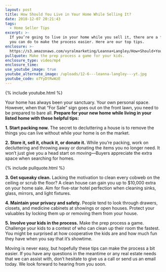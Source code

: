 ```yaml
---
layout: post
title: How Should You Live in Your Home While Selling It?
date: 2018-12-07 20:21:43
tags:
  - Home Seller Tips
excerpt: >-
  If you’re going to live in your home while you sell it, there are a few things
  you can do to make the process easier. Here are our top tips.
enclosure: >-
  https://s3.amazonaws.com/vyralmarketing/Leanna+Langley/How+Should+You+Live+in+Your+Home+While+Selling+It%253F.mp4
pullquote: Make the prep process a game for your kids.
enclosure_type: video/mp4
enclosure_time:
use_youtube_image: true
youtube_alternate_image: /uploads/12-6---leanna-langley---yt.jpg
youtube_code: o7YyDtRwWzE
---
```


{% include youtube.html %}

Your home has always been your sanctuary. Your own personal space. However, when that “For Sale” sign goes out on the front lawn, you need to be prepared to bare all. **Prepare for your new home while living in your listed home with these helpful tips:**

**1. Start packing now.** The secret to decluttering a house is to remove the things you can live without while your home is on the market.

**2. Store it, sell it, chuck it, or donate it.** While you’re packing, work on decluttering and throwing away or donating the items you no longer need. It won’t just give you a head start on moving—Buyers appreciate the extra space when searching for homes.

{% include pullquote.html %}

**3. Get squeaky clean.** Lacking the motivation to clean every cobweb on the ceiling or scrub the floor? A clean house can gain you up to $10,000 extra on your home sale. Aim for five-star hotel perfection when cleaning sinks, glass, mirrors, and light fixtures.

**4. Maintain your privacy and safety.** People tend to look through drawers, closets, and medicine cabinets at showings or open houses. Protect your valuables by locking them up or removing them from your house.

**5. Involve your kids in the process.** Make the prep process a game. Challenge your kids to a contest of who can clean up their room the fastest. You might be surprised at how cooperative the kids are and how much fun they have when you say that it’s showtime.

Moving is never easy, but hopefully these tips can make the process a bit easier. If you have any questions in the meantime or any real estate needs that we can assist with, don’t hesitate to give us a call or send us an email today. We look forward to hearing from you soon.